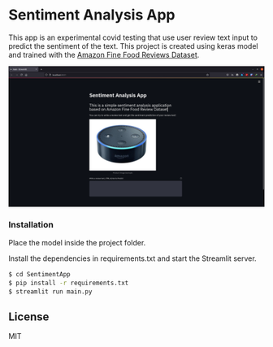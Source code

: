 # Sentiment Analysis App

This app is an experimental covid testing that use user review text input to predict the sentiment of the text. This project is created using keras model and trained with the [Amazon Fine Food Reviews Dataset](https://www.kaggle.com/snap/amazon-fine-food-reviews).

![Example](https://github.com/oracl4/SentimentApp/blob/main/image/app.png?raw=true)

### Installation

Place the model inside the project folder.

Install the dependencies in requirements.txt and start the Streamlit server.

```sh
$ cd SentimentApp
$ pip install -r requirements.txt
$ streamlit run main.py
```

License
----

MIT